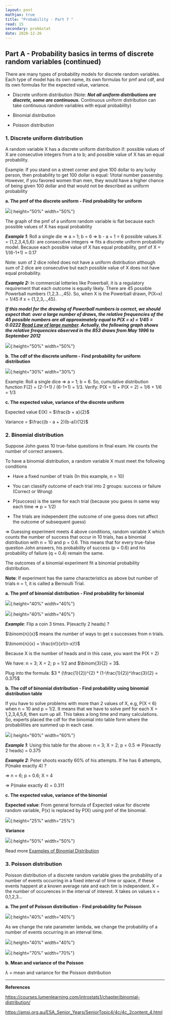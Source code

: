 ```yaml
---
layout: post
mathjax: true
title: "Probability - Part 7 "
read: 15
secondary: prob&stat
date: 2020-12-26
---
```

## Part A - Probability basics in terms of discrete random variables (continued)

There are many types of probability models for discrete random variables. Each type of model has its own name, its own formulas for pmf and cdf, and its own formulas for the expected value, variance. 

+ Discrete uniform distribution (Note: ***Not all uniform distributions are discrete, some are continuous.*** Continuous uniform distribution can take continuous random variables with equal probability)

+ Binomial distribution

+ Poisson distribution

### 1. Discrete uniform distribution

A random variable X has a discrete uniform distribution if: possible values of X are consecutive integers from a to b; and possible value of X has an equal probability.

Example: If you stand on a street corner and give 100 dollar to any lucky person, then probability to get 100 dollar is equal: 1/total number passersby. However, if you favored women than men, they would have a higher chance of being given 100 dollar and that would not be described as uniform probability

**a. The pmf of the discrete uniform - Find probability for uniform**

![](/sources/prob5-10.png){:height="50%" width="50%"}

The graph of the pmf of a uniform random variable is flat because each possible values of X has equal probability

***Example 1***: Roll a single die => a = 1; b = 6 => b - a + 1 = 6 possible values X = {1,2,3,4,5,6}: are consecutive integers => fits a discrete uniform probability model. Because each possible value of X has equal probability, pmf of X = 1/(6-1+1) = 0.17

Note: sum of 2 dice rolled does not have a uniform distribution although sum of 2 dice are consecutive but each possible value of X does not have equal probability.

***Example 2:*** In commercial lotteries like Powerball, it is a regulatory requirement that each outcome is equally likely. There are 45 possible Powerball numbers {1,2,3...,45}. So, when X is the Powerball drawn, P(X=x) = 1/45 if x = {1,2,3,..,45}. 

***If this model for the drawing of Powerball numbers is correct, we should expect that: over a large number of draws, the relative frequencies of the 45 possible numbers are all approximately equal to P(X = x) = 1/45 = 0.0222 [Read Law of large number](https://lytranp.github.io/notes/prob6). Actually, the following graph shows the relative frequencies observed in the 853 draws from May 1996 to September 2012***

![](/sources/prob5-19b.png){:height="50%" width="50%"}

**b. The cdf of the discrete uniform - Find probability for uniform distribution**

![](/sources/prob5-11.png){:height="30%" width="30%"}

Example: Roll a single dice => a = 1; b = 6. So, cumulative distribution function F(2) = (2-1+1) / (6-1+1) = 1/3. Verify: P(X = 1) + P(X = 2) = 1/6 + 1/6 = 1/3

**c. The expected value, variance of the discrete uniform**

Expected value E(X) = $\frac{b + a}{2}$

Variance = $\frac{(b - a + 2)(b-a)}{12}$

### 2. Binomial distribution

Suppose John guess 10 true-false questions in final exam. He counts the number of correct answers.

To have a binomial distribution, a random variable X must meet the following conditions

+ Have a fixed number of trials (In this example, n = 10)

+ You can classify outcome of each trial into 2 groups: success or failure (Correct or Wrong)

+ P(success) is the same for each trial (because you guess in same way each time => p = 1/2)

+ The trials are independent (the outcome of one guess does not affect the outcome of subsequent guess)

=> Guessing experiment meets 4 above conditions, random variable X which counts the number of success that occur in 10 trials, has a binomial distribution with n = 10 and p = 0.6. This means that for every true-false question John answers, his probability of success (p = 0.6) and his probability of failure (q = 0.4) remain the same.

The outcomes of a binomial experiment fit a binomial probability distribution.

**Note**: If experiment has the same characteristics as above but number of trials n = 1, it is called a Bernoulli Trial.

**a. The pmf of binomial distribution - Find probability for binomial**

![](/sources/prob5-16b.png){:height="40%" width="40%"}

![](/sources/prob5-12.png){:height="40%" width="40%"}

***Example***: Flip a coin 3 times. P(exactly 2 heads) ? 

$\binom{n}{x}$ means the number of ways to get x successes from n trials.

$\binom{n}{x} = \frac{n!}{x!(n-x)!}$

Because X is the number of heads and in this case, you want the P(X = 2)

We have: n = 3; X = 2; p = 1/2 and $\binom{3}{2} = 3$. 

Plug into the formula: $3 * (\frac{1}{2})^{2} * (1-\frac{1}{2})^\frac{3}{2} = 0.375$

**b. The cdf of binomial distribution - Find probability using binomial distribution table**

If you have to solve problems with more than 2 values of X, e.g, P(X < 6) when n = 10 and p = 1/2. It means that we have to solve pmf for each X = 1,2,3,4,5,6, then sum up all. This takes a long time and many calculations. So, experts placed the cdf for the binomial into table form where the probabilities are summed up in each case. 

![](/sources/prob5-15.png){:height="60%" width="60%"}

***Example 1***: Using this table for the above: n = 3; X = 2; p = 0.5 => P(exactly 2 heads) = 0.375

***Example 2***: Peter shoots exactly 60% of his attempts. If he has 6 attempts, P(make exactly 4) ? 

=> n = 6; p = 0.6; X = 4 

=> P(make exactly 4) = 0.311

**c. The expected value, variance of the binomial**

**Expected value**: From general formula of Expected value for discrete random variable, P(x) is replaced by P(X) using pmf of the binomial.

![](/sources/prob5-13.png){:height="25%" width="25%"}

**Variance**

![](/sources/prob5-14.png){:height="50%" width="50%"}

Read more [Examples of Binomial Distribution](https://courses.lumenlearning.com/introstats1/chapter/binomial-distribution/)

### 3. Poisson distribution

Poisson distribution of a discrete random variable gives the probability of a number of events occurring in a fixed interval of time or space, if these events happent at a known average rate and each tim is independent. X = the number of occurences in the interval of interest. X takes on values x = 0,1,2,3...

**a. The pmf of Poisson distribution - Find probability for Poisson**

![](/sources/prob5-15b.png){:height="40%" width="40%"}

As we change the rate parameter lambda, we change the probability of a number of events occurring in an interval time.

![](/sources/prob5-17b.png){:height="40%" width="40%"}

![](/sources/prob5-18b.png){:height="70%" width="70%"}

**b. Mean and variance of the Poisson**

$\lambda$ = mean and variance for the Poisson distribution

---------------
**References**

https://courses.lumenlearning.com/introstats1/chapter/binomial-distribution/

https://amsi.org.au/ESA_Senior_Years/SeniorTopic4/4c/4c_2content_4.html